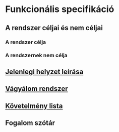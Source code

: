 # Funkcionális specifikáció

## A rendszer céljai és nem céljai

### A rendszer célja

### A rendszernek nem célja

## [Jelenlegi helyzet leírása](kovspecifikacio.md#1-jelenlegi-helyzet)

## [Vágyálom rendszer](kovspecifikacio.md#2-vágyálom-rendszer)

## [Követelmény lista](kovspecifikacio.md#6-követelménylista)

## Fogalom szótár
